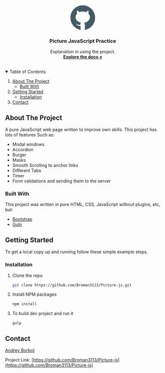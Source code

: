 <!-- PROJECT LOGO -->
<br />
<p align="center">
  <a href="https://github.com/Broman3113/Picture-js">
    <img src="/github.svg" alt="Logo" width="80" height="80">
  </a>

<h3 align="center">Picture JavaScript Practice</h3>

  <p align="center">
    Explanation in using the project.
    <br />
    <a href="https://github.com/Broman3113/Picture-js"><strong>Explore the docs »</strong></a>
    <br />
    <br />
  </p>



<!-- TABLE OF CONTENTS -->
<details open="open">
  <summary>Table of Contents</summary>
  <ol>
    <li>
      <a href="#about-the-project">About The Project</a>
      <ul>
        <li><a href="#built-with">Built With</a></li>
      </ul>
    </li>
    <li>
      <a href="#getting-started">Getting Started</a>
      <ul>
        <li><a href="#installation">Installation</a></li>
      </ul>
    </li>
    <li><a href="#contact">Contact</a></li>
  </ol>
</details>



<!-- ABOUT THE PROJECT -->

## About The Project

A pure JavaScript web page written to improve own skills. This project has lots of features
Such as:

* Modal windows
* Accordion
* Burger
* Masks
* Smooth Scrolling to anchor links
* Different Tabs
* Timer
* Form validations and sending them to the server

### Built With

This project was written in pure HTML, CSS, JavaScript without plugins, etc, but:

* [Bootstrap](https://getbootstrap.com)
* [Gulp](https://gulpjs.com)

<!-- GETTING STARTED -->

## Getting Started

To get a local copy up and running follow these simple example steps.

### Installation

1. Clone the repo
   ```sh
   git clone https://github.com/Broman3113/Picture-js.git
   ```
2. Install NPM packages
   ```sh
   npm install
   ```
3. To build dev project and run it
   ```sh
   gulp
   ```

## Contact

[Andrey Borbot](https://github.com/Broman3113)

Project Link: [https://github.com/Broman3113/Picture-js](https://github.com/Broman3113/Picture-js)

[product-screenshot]: src/assets/github.svg

